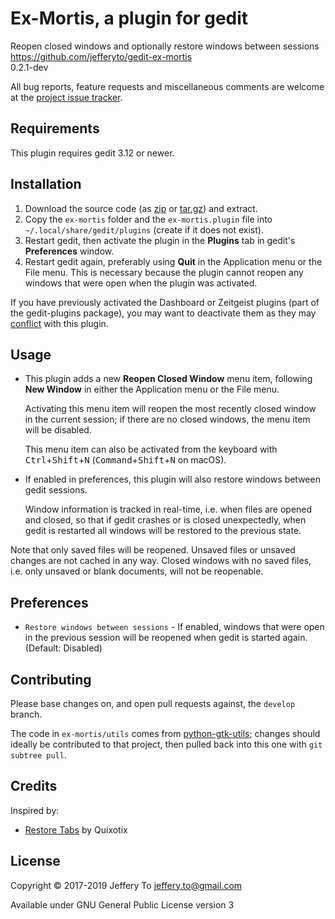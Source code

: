 # Ex-Mortis, a plugin for gedit

Reopen closed windows and optionally restore windows between sessions  
<https://github.com/jefferyto/gedit-ex-mortis>  
0.2.1-dev

All bug reports, feature requests and miscellaneous comments are welcome
at the [project issue tracker][].

[project issue tracker]: https://github.com/jefferyto/gedit-ex-mortis/issues

## Requirements

This plugin requires gedit 3.12 or newer.

## Installation

1.  Download the source code (as [zip][] or [tar.gz][]) and extract.
2.  Copy the `ex-mortis` folder and the `ex-mortis.plugin` file into
    `~/.local/share/gedit/plugins` (create if it does not exist).
3.  Restart gedit, then activate the plugin in the **Plugins** tab in
    gedit's **Preferences** window.
4.  Restart gedit again, preferably using **Quit** in the Application
    menu or the File menu. This is necessary because the plugin cannot
    reopen any windows that were open when the plugin was activated.

If you have previously activated the Dashboard or Zeitgeist plugins
(part of the gedit-plugins package), you may want to deactivate them as
they may [conflict][] with this plugin.

[zip]: https://github.com/jefferyto/gedit-ex-mortis/archive/master.zip
[tar.gz]: https://github.com/jefferyto/gedit-ex-mortis/archive/master.tar.gz
[conflict]: https://github.com/jefferyto/gedit-ex-mortis/issues/2

## Usage

*   This plugin adds a new **Reopen Closed Window** menu item, following
    **New Window** in either the Application menu or the File menu.

    Activating this menu item will reopen the most recently closed
    window in the current session; if there are no closed windows, the
    menu item will be disabled.

    This menu item can also be activated from the keyboard with
    <kbd>Ctrl</kbd>+<kbd>Shift</kbd>+<kbd>N</kbd>
    (<kbd>Command</kbd>+<kbd>Shift</kbd>+<kbd>N</kbd> on macOS).

*   If enabled in preferences, this plugin will also restore windows
    between gedit sessions.

    Window information is tracked in real-time, i.e. when files are
    opened and closed, so that if gedit crashes or is closed
    unexpectedly, when gedit is restarted all windows will be restored
    to the previous state.

Note that only saved files will be reopened. Unsaved files or unsaved
changes are not cached in any way. Closed windows with no saved files,
i.e. only unsaved or blank documents, will not be reopenable.

## Preferences

*   `Restore windows between sessions` - If enabled, windows that were
    open in the previous session will be reopened when gedit is started
    again. (Default: Disabled)

## Contributing

Please base changes on, and open pull requests against, the `develop`
branch.

The code in `ex-mortis/utils` comes from [python-gtk-utils][]; changes
should ideally be contributed to that project, then pulled back into
this one with `git subtree pull`.

[python-gtk-utils]: https://github.com/jefferyto/python-gtk-utils

## Credits

Inspired by:

*   [Restore Tabs][] by Quixotix

[Restore Tabs]: https://github.com/Quixotix/gedit-restore-tabs

## License

Copyright &copy; 2017-2019 Jeffery To <jeffery.to@gmail.com>

Available under GNU General Public License version 3

